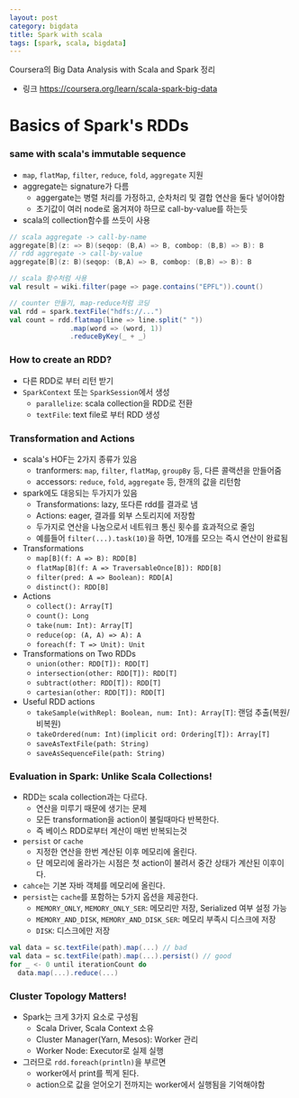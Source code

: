 ```yaml
---
layout: post
category: bigdata
title: Spark with scala
tags: [spark, scala, bigdata]
---
```


Coursera의 Big Data Analysis with Scala and Spark 정리
  - 링크 <https://coursera.org/learn/scala-spark-big-data>

# Basics of Spark's RDDs

### same with scala's immutable sequence

- `map`, `flatMap`, `filter`, `reduce`, `fold`, `aggregate` 지원
- aggregate는 signature가 다름
  - aggergate는 병렬 처리를 가정하고, 순차처리 및 결합 연산을 둘다 넣어야함
  - 초기값이 여러 node로 옮겨져야 하므로 call-by-value를 하는듯
- scala의 collection함수를 쓰듯이 사용

```scala
// scala aggregate -> call-by-name
aggregate[B](z: => B)(seqop: (B,A) => B, combop: (B,B) => B): B
// rdd aggregate -> call-by-value
aggregate[B](z: B)(seqop: (B,A) => B, combop: (B,B) => B): B

// scala 함수처럼 사용
val result = wiki.filter(page => page.contains("EPFL")).count()

// counter 만들기, map-reduce처럼 코딩
val rdd = spark.textFile("hdfs://...")
val count = rdd.flatmap(line => line.split(" "))
               .map(word => (word, 1))
               .reduceByKey(_ + _)
```

### How to create an RDD?

- 다른 RDD로 부터 리턴 받기
- `SparkContext` 또는 `SparkSession`에서 생성
  - `parallelize`: scala collection을 RDD로 전환
  - `textFile`: text file로 부터 RDD 생성

### Transformation and Actions

- scala's HOF는 2가지 종류가 있음
  - tranformers: `map`, `filter`, `flatMap`, `groupBy` 등, 다른 콜랙션을 만들어줌
  - accessors: `reduce`, `fold`, `aggregate` 등, 한개의 값을 리턴함
- spark에도 대응되는 두가지가 있음
  - Transformations: lazy, 또다른 rdd를 결과로 냄
  - Actions: eager, 결과를 외부 스토리지에 저장함
  - 두가지로 연산을 나눔으로서 네트워크 통신 횟수를 효과적으로 줄임
  - 예를들어 `filter(...).task(10)`을 하면, 10개를 모으는 즉시 연산이 완료됨
- Transformations
  - `map[B](f: A => B): RDD[B]`
  - `flatMap[B](f: A => TraversableOnce[B]): RDD[B]`
  - `filter(pred: A => Boolean): RDD[A]`
  - `distinct(): RDD[B]`
- Actions
  - `collect(): Array[T]`
  - `count(): Long`
  - `take(num: Int): Array[T]`
  - `reduce(op: (A, A) => A): A`
  - `foreach(f: T => Unit): Unit`
- Transformations on Two RDDs
  - `union(other: RDD[T]): RDD[T]`
  - `intersection(other: RDD[T]): RDD[T]`
  - `subtract(other: RDD[T]): RDD[T]`
  - `cartesian(other: RDD[T]): RDD[T]`
- Useful RDD actions
  - `takeSample(withRepl: Boolean, num: Int): Array[T]`: 랜덤 추출(복원/비복원)
  - `takeOrdered(num: Int)(implicit ord: Ordering[T]): Array[T]`
  - `saveAsTextFile(path: String)`
  - `saveAsSequenceFile(path: String)`

### Evaluation in Spark: Unlike Scala Collections!

- RDD는 scala collection과는 다르다.
  - 연산을 미루기 때문에 생기는 문제
  - 모든 transformation을 action이 불릴때마다 반복한다.
  - 즉 베이스 RDD로부터 계산이 매번 반복되는것
- `persist` or `cache`
  - 지정한 연산을 한번 계산된 이후 메모리에 올린다.
  - 단 메모리에 올라가는 시점은 첫 action이 불려서 중간 상태가 계산된 이후이다.
- `cahce`는 기본 자바 객체를 메모리에 올린다.
- `persist`는 `cache`를 포함하는 5가지 옵션을 제공한다.
  - `MEMORY_ONLY`, `MEMORY_ONLY_SER`: 메모리만 저장, Serialized 여부 설정 가능
  - `MEMORY_AND_DISK`, `MEMORY_AND_DISK_SER`: 메모리 부족시 디스크에 저장
  - `DISK`: 디스크에만 저장

```scala
val data = sc.textFile(path).map(...) // bad
val data = sc.textFile(path).map(...).persist() // good
for _ <- 0 until iterationCount do
  data.map(...).reduce(...)
```

### Cluster Topology Matters!

- Spark는 크게 3가지 요소로 구성됨
  - Scala Driver, Scala Context 소유
  - Cluster Manager(Yarn, Mesos): Worker 관리
  - Worker Node: Executor로 실제 실행
- 그러므로 `rdd.foreach(println)`을 부르면
  - worker에서 print를 찍게 된다.
  - action으로 값을 얻어오기 전까지는 worker에서 실행됨을 기억해야함